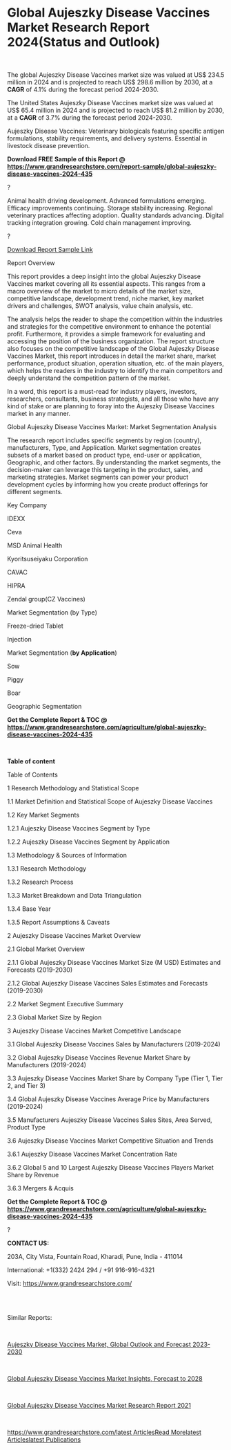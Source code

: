 <h1>Global Aujeszky Disease Vaccines Market Research Report 2024(Status and Outlook)</h1><br/><p>The global Aujeszky Disease Vaccines market size was valued at US$ 234.5 million in 2024 and is projected to reach US$ 298.6 million by 2030, at a <strong>CAGR</strong> of 4.1% during the forecast period 2024-2030.</p>
 
 
 
 <p>The United States Aujeszky Disease Vaccines market size was valued at US$ 65.4 million in 2024 and is projected to reach US$ 81.2 million by 2030, at a <strong>CAGR</strong> of 3.7% during the forecast period 2024-2030.</p>
 
 
 
 <p>Aujeszky Disease Vaccines: Veterinary biologicals featuring specific antigen formulations, stability requirements, and delivery systems. Essential in livestock disease prevention.</p>
 
 
 
 <div><b>Download FREE Sample of this Report @ <a href="https://www.grandresearchstore.com/report-sample/global-aujeszky-disease-vaccines-2024-435">https://www.grandresearchstore.com/report-sample/global-aujeszky-disease-vaccines-2024-435</a></b></div>
 
 
 
 <p>? </p>
 
 
 
 <p>Animal health driving development. Advanced formulations emerging. Efficacy improvements continuing. Storage stability increasing. Regional veterinary practices affecting adoption. Quality standards advancing. Digital tracking integration growing. Cold chain management improving.</p>
 
 
 
 <p>? </p>
 
 
 
 <p><a href="https://www.grandresearchstore.com/mr-admin/report-sample/global-aujeszky-disease-vaccines-2024-435">Download Report Sample Link</a></p>
 
 
 
 <p>Report Overview</p>
 
 
 
 <p>This report provides a deep insight into the global Aujeszky Disease Vaccines market covering all its essential aspects. This ranges from a macro overview of the market to micro details of the market size, competitive landscape, development trend, niche market, key market drivers and challenges, SWOT analysis, value chain analysis, etc.</p>
 
 
 
 <p>The analysis helps the reader to shape the competition within the industries and strategies for the competitive environment to enhance the potential profit. Furthermore, it provides a simple framework for evaluating and accessing the position of the business organization. The report structure also focuses on the competitive landscape of the Global Aujeszky Disease Vaccines Market, this report introduces in detail the market share, market performance, product situation, operation situation, etc. of the main players, which helps the readers in the industry to identify the main competitors and deeply understand the competition pattern of the market.</p>
 
 
 
 <p>In a word, this report is a must-read for industry players, investors, researchers, consultants, business strategists, and all those who have any kind of stake or are planning to foray into the Aujeszky Disease Vaccines market in any manner.</p>
 
 
 
 <p>Global Aujeszky Disease Vaccines Market: Market Segmentation Analysis</p>
 
 
 
 <p>The research report includes specific segments by region (country), manufacturers, Type, and Application. Market segmentation creates subsets of a market based on product type, end-user or application, Geographic, and other factors. By understanding the market segments, the decision-maker can leverage this targeting in the product, sales, and marketing strategies. Market segments can power your product development cycles by informing how you create product offerings for different segments.</p>
 
 
 
 <p>Key Company</p>
 
 
 
 <p>IDEXX</p>
 
 
 
 <p>Ceva</p>
 
 
 
 <p>MSD Animal Health</p>
 
 
 
 <p>Kyoritsuseiyaku Corporation</p>
 
 
 
 <p>CAVAC</p>
 
 
 
 <p>HIPRA</p>
 
 
 
 <p>Zendal group(CZ Vaccines)</p>
 
 
 
 <p>Market Segmentation (by Type)</p>
 
 
 
 <p>Freeze-dried Tablet</p>
 
 
 
 <p>Injection</p>
 
 
 
 <p>Market Segmentation (<strong>by Application</strong>)</p>
 
 
 
 <p>Sow</p>
 
 
 
 <p>Piggy</p>
 
 
 
 <p>Boar</p>
 
 
 
 <p>Geographic Segmentation</p>
 
 
 
 <div><b>Get the Complete Report & TOC @ <a href="https://www.grandresearchstore.com/agriculture/global-aujeszky-disease-vaccines-2024-435">https://www.grandresearchstore.com/agriculture/global-aujeszky-disease-vaccines-2024-435</a></b></div>
 
 
 
 <p><br />
 
 <b>Table of content</b></p>
 
 
 
 <p>Table of Contents<br />
 
 1 Research Methodology and Statistical Scope<br />
 
 1.1 Market Definition and Statistical Scope of Aujeszky Disease Vaccines<br />
 
 1.2 Key Market Segments<br />
 
 1.2.1 Aujeszky Disease Vaccines Segment by Type<br />
 
 1.2.2 Aujeszky Disease Vaccines Segment by Application<br />
 
 1.3 Methodology & Sources of Information<br />
 
 1.3.1 Research Methodology<br />
 
 1.3.2 Research Process<br />
 
 1.3.3 Market Breakdown and Data Triangulation<br />
 
 1.3.4 Base Year<br />
 
 1.3.5 Report Assumptions & Caveats<br />
 
 2 Aujeszky Disease Vaccines Market Overview<br />
 
 2.1 Global Market Overview<br />
 
 2.1.1 Global Aujeszky Disease Vaccines Market Size (M USD) Estimates and Forecasts (2019-2030)<br />
 
 2.1.2 Global Aujeszky Disease Vaccines Sales Estimates and Forecasts (2019-2030)<br />
 
 2.2 Market Segment Executive Summary<br />
 
 2.3 Global Market Size by Region<br />
 
 3 Aujeszky Disease Vaccines Market Competitive Landscape<br />
 
 3.1 Global Aujeszky Disease Vaccines Sales by Manufacturers (2019-2024)<br />
 
 3.2 Global Aujeszky Disease Vaccines Revenue Market Share by Manufacturers (2019-2024)<br />
 
 3.3 Aujeszky Disease Vaccines Market Share by Company Type (Tier 1, Tier 2, and Tier 3)<br />
 
 3.4 Global Aujeszky Disease Vaccines Average Price by Manufacturers (2019-2024)<br />
 
 3.5 Manufacturers Aujeszky Disease Vaccines Sales Sites, Area Served, Product Type<br />
 
 3.6 Aujeszky Disease Vaccines Market Competitive Situation and Trends<br />
 
 3.6.1 Aujeszky Disease Vaccines Market Concentration Rate<br />
 
 3.6.2 Global 5 and 10 Largest Aujeszky Disease Vaccines Players Market Share by Revenue<br />
 
 3.6.3 Mergers & Acquis</p>
 
 
 
 <div><b>Get the Complete Report & TOC @ <a href="https://www.grandresearchstore.com/agriculture/global-aujeszky-disease-vaccines-2024-435">https://www.grandresearchstore.com/agriculture/global-aujeszky-disease-vaccines-2024-435</a></b></div>
 
 
 
 <p>? </p>
 
 
 
 <p><b>CONTACT US:</b><br />
 
 203A, City Vista, Fountain Road, Kharadi, Pune, India - 411014<br />
 
 International: +1(332) 2424 294 / +91 916-916-4321<br />
 
 Visit: <a href="https://www.grandresearchstore.com/">https://www.grandresearchstore.com/</a><br />
 
 <br />
 
 <br />
 
 Similar Reports:<br />
 
 <br />
 
 <a href="https://www.grandresearchstore.com/agriculture/global-aujeszky-disease-vaccines-forecast-2023-2030-718">Aujeszky Disease Vaccines Market, Global Outlook and Forecast 2023-2030</a><br />
 
 <br />
 
 <a href="https://www.grandresearchstore.com/agriculture/global-aujeszky-disease-vaccines-2028-879">Global Aujeszky Disease Vaccines Market Insights, Forecast to 2028</a><br />
 
 <br />
 
 <a href="https://www.grandresearchstore.com/agriculture/global-aujeszky-disease-vaccines-2021-35">Global Aujeszky Disease Vaccines Market Research Report 2021</a><br />
 
 <br />
 
 <a href="https://gyeongbokgung.com">https://www.grandresearchstore.com/</a><a href="https://hallyeomaritime.com">latest Articles</a><a href="https://jingwansa.com">Read More</a><a href="https://nguoiviet.jp/">latest Articles</a><a href="https://www.intelmarketresearch.com/">latest Publications</a></p>